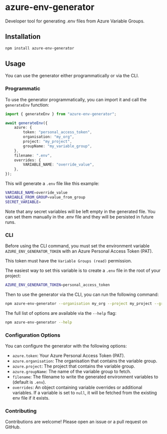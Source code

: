# azure-env-generator

Developer tool for generating .env files from Azure Variable Groups.

## Installation

```bash
npm install azure-env-generator
```

## Usage

You can use the generator either programmatically or via the CLI.

### Programmatic

To use the generator programmatically, you can import it and call the `generateEnv` function:

```typescript
import { generateEnv } from "azure-env-generator";

await generateEnv({
    azure: {
        token: "personal_access_token",
        organisation: "my_org",
        project: "my_project",
        groupName: "my_variable_group",
    },
    filename: ".env",
    overrides: {
        VARIABLE_NAME: "override_value",
    },
});
```

This will generate a `.env` file like this example:

```bash
VARIABLE_NAME=override_value
VARIABLE_FROM_GROUP=value_from_group
SECRET_VARIABLE=
```

Note that any secret variables will be left empty in the generated file. You can set them manually in the .env file and they will be persisted in future runs.

### CLI

Before using the CLI command, you must set the environment variable `AZURE_ENV_GENERATOR_TOKEN` with an Azure Personal Access Token (PAT).

This token must have the `Variable Groups (read)` permission.

The easiest way to set this variable is to create a `.env` file in the root of your project:

```bash
AZURE_ENV_GENERATOR_TOKEN=personal_access_token
```

Then to use the generator via the CLI, you can run the following command:

```bash
npm azure-env-generator --organisation my_org --project my_project --group my_variable_group
```

The full list of options are available via the `--help` flag:

```bash
npm azure-env-generator --help
```

### Configuration Options

You can configure the generator with the following options:

- `azure.token`: Your Azure Personal Access Token (PAT).
- `azure.organisation`: The organisation that contains the variable group.
- `azure.project`: The project that contains the variable group.
- `azure.groupName`: The name of the variable group to fetch.
- `filename`: The filename to write the generated environment variables to (default is `.env`).
- `overrides`: An object containing variable overrides or additional variables. If a variable is set to `null`, it will be fetched from the existing env file if it exists.

### Contributing

Contributions are welcome! Please open an issue or a pull request on GitHub.
